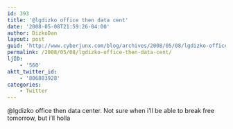 ```yaml
---
id: 393
title: '@lgdizko office then data cent'
date: '2008-05-08T21:59:26-04:00'
author: DizkoDan
layout: post
guid: 'http://www.cyberjunx.com/blog/archives/2008/05/08/lgdizko-office-then-data-cent/'
permalink: /2008/05/08/lgdizko-office-then-data-cent/
ljID:
    - '560'
aktt_twitter_id:
    - '806883928'
categories:
    - Twitter
---
```


@lgdizko office then data center. Not sure when i’ll be able to break free tomorrow, but i’ll holla